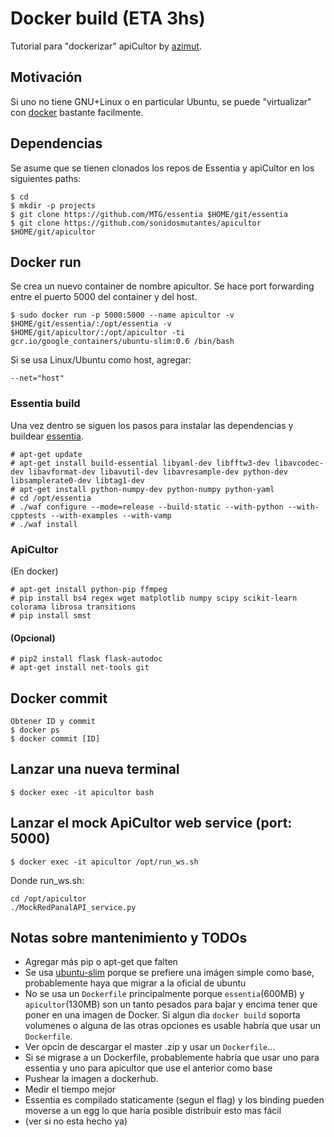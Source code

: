# Docker build (ETA 3hs)

Tutorial para "dockerizar" apiCultor by [azimut].

## Motivación

Si uno no tiene GNU+Linux o en particular Ubuntu, se puede "virtualizar" con [docker] bastante facilmente.

## Dependencias

Se asume que se tienen clonados los repos de Essentia y apiCultor en los siguientes paths:

```
$ cd
$ mkdir -p projects
$ git clone https://github.com/MTG/essentia $HOME/git/essentia
$ git clone https://github.com/sonidosmutantes/apicultor $HOME/git/apicultor
```

## Docker run

Se crea un nuevo container de nombre apicultor. Se hace port forwarding entre el puerto 5000 del container y del host.

```
$ sudo docker run -p 5000:5000 --name apicultor -v $HOME/git/essentia/:/opt/essentia -v $HOME/git/apicultor/:/opt/apicultor -ti gcr.io/google_containers/ubuntu-slim:0.6 /bin/bash
```

Si se usa Linux/Ubuntu como host, agregar:  
``` 
--net="host"
```

### Essentia build
Una vez dentro se siguen los pasos para instalar las dependencias y buildear [essentia].

```
# apt-get update
# apt-get install build-essential libyaml-dev libfftw3-dev libavcodec-dev libavformat-dev libavutil-dev libavresample-dev python-dev libsamplerate0-dev libtag1-dev
# apt-get install python-numpy-dev python-numpy python-yaml
# cd /opt/essentia
# ./waf configure --mode=release --build-static --with-python --with-cpptests --with-examples --with-vamp
# ./waf install
```

### ApiCultor
(En docker)

```
# apt-get install python-pip ffmpeg
# pip install bs4 regex wget matplotlib numpy scipy scikit-learn colorama librosa transitions
# pip install smst
```
 
#### (Opcional)

```
# pip2 install flask flask-autodoc
# apt-get install net-tools git
```

## Docker commit

```
Obtener ID y commit
$ docker ps
$ docker commit [ID]
```

## Lanzar una nueva terminal

```
$ docker exec -it apicultor bash
```

## Lanzar el mock ApiCultor web service (port: 5000)

```
$ docker exec -it apicultor /opt/run_ws.sh
```

Donde run_ws.sh:

```
cd /opt/apicultor
./MockRedPanalAPI_service.py
```

## Notas sobre mantenimiento y TODOs

* Agregar más pip o apt-get que falten
* Se usa [ubuntu-slim] porque se prefiere una imágen simple como base, probablemente haya que migrar a la oficial de ubuntu
* No se usa un `Dockerfile` principalmente porque `essentia`(600MB) y `apicultor`(130MB) son un tanto pesados para bajar y encima tener que poner en una imagen de Docker. Si algun dia `docker build` soporta volumenes o alguna de las otras opciones es usable habría que usar un `Dockerfile`.
 * Ver opcin de descargar el master .zip y usar un `Dockerfile`...
 * Si se migrase a un Dockerfile, probablemente habría que usar uno para essentia y uno para apicultor que use el anterior como base
* Pushear la imagen a dockerhub.
* Medir el tiempo mejor
* Essentia es compilado staticamente (segun el flag) y los binding pueden moverse a un egg lo que haría posible distribuir esto mas fácil
 * (ver si no esta hecho ya)

[azimut]: https://github.com/azimut
[docker]: https://docs.docker.com/engine/installation/
[essentia]: http://essentia.upf.edu/documentation/installing.html
[ubuntu-slim]: https://github.com/kubernetes/contrib/blob/master/images/ubuntu-slim/Dockerfile.build
